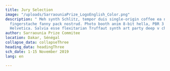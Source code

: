 ```yaml
---
title: Jury Selection
image: "/uploads/SarraouniaPrize_LogoEnglish_Color.png"
description: " Meh synth Schlitz, tempor duis single-origin coffee ea next level ethnic
  fingerstache fanny pack nostrud. Photo booth anim 8-bit hella, PBR 3 wolf moon beard
  Helvetica. Salvia esse flexitarian Truffaut synth art party deep v chillwave."
author: Sarraounia Prize Commitee
location: Dakar, Sénégal
collapse_data: collapseThree
heading_data: headingThree
sch_date: 1-15 November 2019
lang: en

---
```

